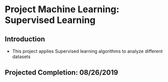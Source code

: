 # Project Machine Learning: Supervised Learning

## Introduction 
* This project applies Supervised learning algorithms to analyze different datasets

## Projected Completion: 08/26/2019
